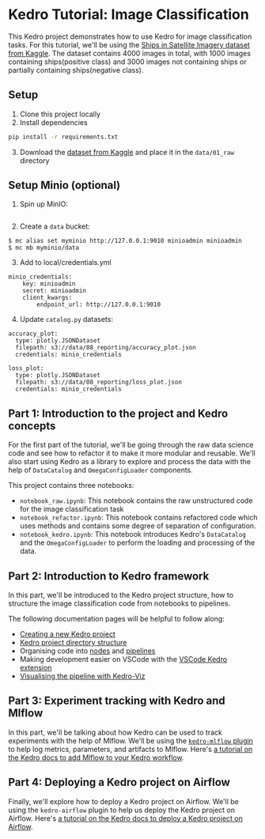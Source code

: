 # Kedro Tutorial: Image Classification

This Kedro project demonstrates how to use Kedro for image classification tasks. For this tutorial, we'll be using the [Ships in Satellite Imagery dataset from Kaggle](https://www.kaggle.com/datasets/rhammell/ships-in-satellite-imagery). The dataset contains 4000 images in total, with 1000 images containing ships(positive class) and 3000 images not containing ships or partially containing ships(negative class).

## Setup

1. Clone this project locally
2. Install dependencies
```bash
pip install -r requirements.txt
```
3. Download the [dataset from Kaggle](https://www.kaggle.com/datasets/rhammell/ships-in-satellite-imagery) and place it in the `data/01_raw` directory

## Setup Minio (optional)
1. Spin up MinIO:

```$ docker compose up -d 
```
2. Create a `data` bucket:

```
$ mc alias set myminio http://127.0.0.1:9010 minioadmin minioadmin
$ mc mb myminio/data
```

3. Add to local/credentials.yml
```
minio_credentials:
    key: minioadmin
    secret: minioadmin
    client_kwargs:
        endpoint_url: http://127.0.0.1:9010
```

4. Update `catalog.py` datasets:

```
accuracy_plot:
  type: plotly.JSONDataset
  filepath: s3://data/08_reporting/accuracy_plot.json
  credentials: minio_credentials

loss_plot:
  type: plotly.JSONDataset
  filepath: s3://data/08_reporting/loss_plot.json
  credentials: minio_credentials
```



## Part 1: Introduction to the project and Kedro concepts

For the first part of the tutorial, we'll be going through the raw data science code and see how to refactor it to make it more modular and reusable. We'll also start using Kedro as a library to explore and process the data with the help of `DataCatalog` and `OmegaConfigLoader` components.

This project contains three notebooks:
- `notebook_raw.ipynb`: This notebook contains the raw unstructured code for the image classification task
- `notebook_refactor.ipynb`: This notebook contains refactored code which uses methods and contains some degree of separation of configuration.
- `notebook_kedro.ipynb`: This notebook introduces Kedro's `DataCatalog` and the `OmegaConfigLoader` to perform the loading and processing of the data.

## Part 2: Introduction to Kedro framework

In this part, we'll be introduced to the Kedro project structure, how to structure the image classification code from notebooks to pipelines.

The following documentation pages will be helpful to follow along:
- [Creating a new Kedro project](https://docs.kedro.org/en/stable/get_started/new_project.html)
- [Kedro project directory structure](https://docs.kedro.org/en/stable/get_started/kedro_concepts.html#kedro-project-directory-structure)
- Organising code into [nodes](https://docs.kedro.org/en/stable/nodes_and_pipelines/nodes.html) and [pipelines](https://docs.kedro.org/en/stable/nodes_and_pipelines/pipeline_introduction.html)
- Making development easier on VSCode with the [VSCode Kedro extension](https://marketplace.visualstudio.com/items?itemName=kedro.Kedro)
- [Visualising the pipeline with Kedro-Viz](https://docs.kedro.org/projects/kedro-viz/en/stable/kedro-viz_visualisation.html)

## Part 3: Experiment tracking with Kedro and Mlflow

In this part, we'll be talking about how Kedro can be used to track experiments with the help of Mlflow. We'll be using the [`kedro-mlflow` plugin](https://kedro-mlflow.readthedocs.io/en/stable/) to help log metrics, parameters, and artifacts to Mlflow. Here's [a tutorial on the Kedro docs to add Mlflow to your Kedro workflow](https://docs.kedro.org/en/stable/integrations/mlflow.html).

## Part 4: Deploying a Kedro project on Airflow

Finally, we'll explore how to deploy a Kedro project on Airflow. We'll be using the `kedro-airflow` plugin to help us deploy the Kedro project on Airflow. Here's [a tutorial on the Kedro docs to deploy a Kedro project on Airflow](https://docs.kedro.org/en/stable/deployment/airflow.html).